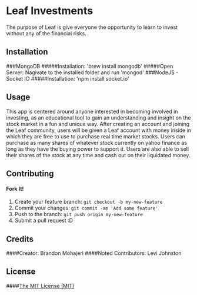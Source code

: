 # Leaf Investments

The purpose of Leaf is give everyone the opportunity to learn to invest without any of the financial risks. 

## Installation

###MongoDB
#####Installation: 'brew install mongodb' 
#####Open Server: Nagivate to the installed folder and run 'mongod'
###NodeJS - Socket IO
#####Installation: 'npm install socket.io'


## Usage

This app is centered around anyone interested in becoming involved in investing, as an educational tool to gain an understanding and insight on the stock market in a fun and unique way.  After creating an account and joining the Leaf community, users will be given a Leaf account with money inside in which they are free to use to purchase real time market stocks. Users can purchase as many shares of whatever stock currently on yahoo finance as long as they have the buying power to support it. Users are also able to sell their shares of the stock at any time and cash out on their liquidated money. 

## Contributing
#### Fork It!
1. Create your feature branch: `git checkout -b my-new-feature`
2. Commit your changes: `git commit -am 'Add some feature'`
3. Push to the branch: `git push origin my-new-feature`
4. Submit a pull request :D

## Credits
####Creator: Brandon Mohajeri
####Noted Contributors: Levi Johnston


## License
####[The MIT License (MIT)](https://opensource.org/licenses/MIT)



